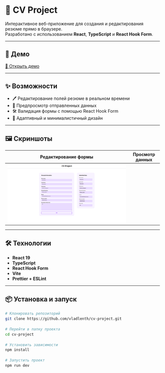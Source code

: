 # 📄 CV Project

Интерактивное веб-приложение для создания и редактирования резюме прямо в браузере.  
Разработано с использованием **React**, **TypeScript** и **React Hook Form**.

---

## 🚀 Демо

[🔗 Открыть демо](https://cv-project-qvqv.vercel.app/)

---

## ✨ Возможности

- 🖊 Редактирование полей резюме в реальном времени
- 📄 Предпросмотр отправленных данных
- 🛠 Валидация формы с помощью React Hook Form
- 🎨 Адаптивный и минималистичный дизайн

---

## 🖼 Скриншоты

| Редактирование формы          | Просмотр данных |
| ----------------------------- | --------------- |
| ![Form](screenshots/form.png) |

---

## 🛠 Технологии

- **React 19**
- **TypeScript**
- **React Hook Form**
- **Vite**
- **Prettier + ESLint**

---

## 📦 Установка и запуск

```bash
# Клонировать репозиторий
git clone https://github.com/vladlenth/cv-project.git

# Перейти в папку проекта
cd cv-project

# Установить зависимости
npm install

# Запустить проект
npm run dev
```
